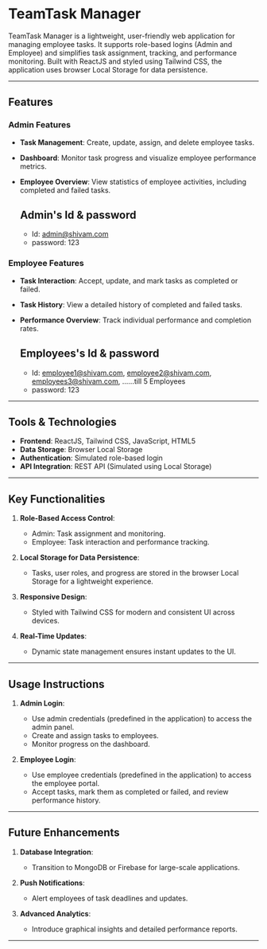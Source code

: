 # TeamTask Manager

TeamTask Manager is a lightweight, user-friendly web application for managing employee tasks. It supports role-based logins (Admin and Employee) and simplifies task assignment, tracking, and performance monitoring. Built with ReactJS and styled using Tailwind CSS, the application uses browser Local Storage for data persistence.

---

## Features

### Admin Features
- **Task Management**: Create, update, assign, and delete employee tasks.
- **Dashboard**: Monitor task progress and visualize employee performance metrics.
- **Employee Overview**: View statistics of employee activities, including completed and failed tasks.

  ## Admin's Id & password
  - Id: admin@shivam.com
  - password: 123
  

### Employee Features
- **Task Interaction**: Accept, update, and mark tasks as completed or failed.
- **Task History**: View a detailed history of completed and failed tasks.
- **Performance Overview**: Track individual performance and completion rates.

  ## Employees's Id & password
  - Id: employee1@shivam.com, employee2@shivam.com, employees3@shivam.com, ......till 5 Employees
  - password: 123
---

## Tools & Technologies

- **Frontend**: ReactJS, Tailwind CSS, JavaScript, HTML5
- **Data Storage**: Browser Local Storage
- **Authentication**: Simulated role-based login
- **API Integration**: REST API (Simulated using Local Storage)

---

## Key Functionalities

1. **Role-Based Access Control**:
   - Admin: Task assignment and monitoring.
   - Employee: Task interaction and performance tracking.

2. **Local Storage for Data Persistence**:
   - Tasks, user roles, and progress are stored in the browser Local Storage for a lightweight experience.

3. **Responsive Design**:
   - Styled with Tailwind CSS for modern and consistent UI across devices.

4. **Real-Time Updates**:
   - Dynamic state management ensures instant updates to the UI.

---

## Usage Instructions

1. **Admin Login**:
   - Use admin credentials (predefined in the application) to access the admin panel.
   - Create and assign tasks to employees.
   - Monitor progress on the dashboard.

2. **Employee Login**:
   - Use employee credentials (predefined in the application) to access the employee portal.
   - Accept tasks, mark them as completed or failed, and review performance history.

---

## Future Enhancements

1. **Database Integration**:
   - Transition to MongoDB or Firebase for large-scale applications.

2. **Push Notifications**:
   - Alert employees of task deadlines and updates.

3. **Advanced Analytics**:
   - Introduce graphical insights and detailed performance reports.

---


